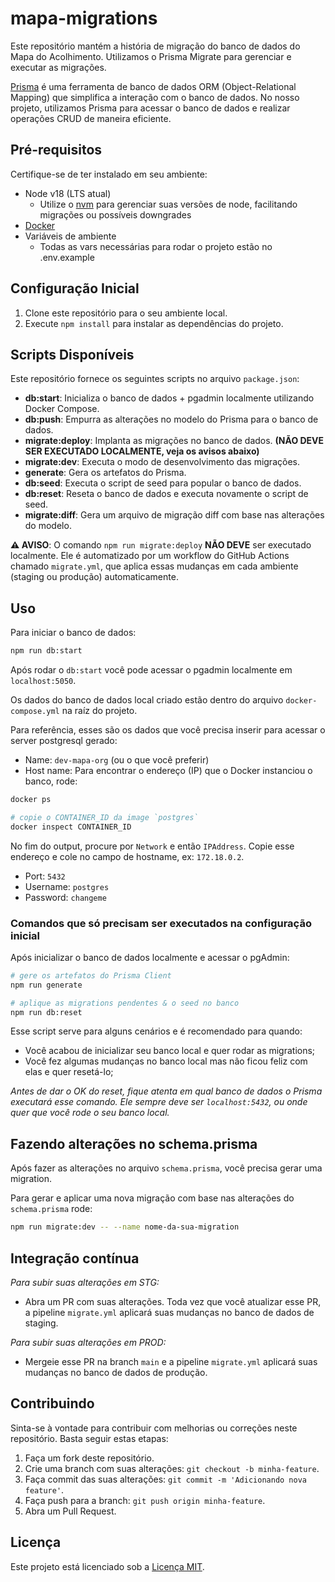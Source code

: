 # mapa-migrations

Este repositório mantém a história de migração do banco de dados do Mapa do Acolhimento. Utilizamos o Prisma Migrate para gerenciar e executar as migrações.

[Prisma](https://www.prisma.io/) é uma ferramenta de banco de dados ORM (Object-Relational Mapping) que simplifica a interação com o banco de dados. No nosso projeto, utilizamos Prisma para acessar o banco de dados e realizar operações CRUD de maneira eficiente.

## Pré-requisitos

Certifique-se de ter instalado em seu ambiente:

- Node v18 (LTS atual)
	- Utilize o [nvm](https://github.com/nvm-sh/nvm) para gerenciar suas versões de node, facilitando migrações ou possíveis downgrades
- [Docker](https://docs.docker.com/engine/install/)
- Variáveis de ambiente
	- Todas as vars necessárias para rodar o projeto estão no .env.example

## Configuração Inicial

1. Clone este repositório para o seu ambiente local.
2. Execute `npm install` para instalar as dependências do projeto.

## Scripts Disponíveis

Este repositório fornece os seguintes scripts no arquivo `package.json`:

- **db:start**: Inicializa o banco de dados + pgadmin localmente utilizando Docker Compose.
- **db:push**: Empurra as alterações no modelo do Prisma para o banco de dados.
- **migrate:deploy**: Implanta as migrações no banco de dados. **(NÃO DEVE SER EXECUTADO LOCALMENTE, veja os avisos abaixo)**
- **migrate:dev**: Executa o modo de desenvolvimento das migrações.
- **generate**: Gera os artefatos do Prisma.
- **db:seed**: Executa o script de seed para popular o banco de dados.
- **db:reset**: Reseta o banco de dados e executa novamente o script de seed.
- **migrate:diff**: Gera um arquivo de migração diff com base nas alterações do modelo.

**⚠️ AVISO**: O comando `npm run migrate:deploy` **NÃO DEVE** ser executado localmente. Ele é automatizado por um workflow do GitHub Actions chamado `migrate.yml`, que aplica essas mudanças em cada ambiente (staging ou produção) automaticamente.


## Uso

Para iniciar o banco de dados:

```bash
npm run db:start
```

Após rodar o `db:start` você pode acessar o pgadmin localmente em `localhost:5050`.

Os dados do banco de dados local criado estão dentro do arquivo `docker-compose.yml` na raíz do projeto.

Para referência, esses são os dados que você precisa inserir para acessar o server postgresql gerado:

- Name: `dev-mapa-org` (ou o que você preferir)
- Host name:
Para encontrar o endereço (IP) que o Docker instanciou o banco, rode:

```bash
docker ps

# copie o CONTAINER_ID da image `postgres`
docker inspect CONTAINER_ID
```

No fim do output, procure por `Network` e então `IPAddress`. Copie esse endereço e cole no campo de hostname, ex: `172.18.0.2`.

- Port: `5432`
- Username: `postgres`
- Password: `changeme`

### Comandos que só precisam ser executados na configuração inicial

Após inicializar o banco de dados localmente e acessar o pgAdmin:

```bash
# gere os artefatos do Prisma Client
npm run generate

# aplique as migrations pendentes & o seed no banco
npm run db:reset
```

Esse script serve para alguns cenários e é recomendado para quando:
- Você acabou de inicializar seu banco local e quer rodar as migrations;
- Você fez algumas mudanças no banco local mas não ficou feliz com elas e quer resetá-lo;

_Antes de dar o OK do reset, fique atenta em qual banco de dados o Prisma executará esse comando. Ele sempre deve ser `localhost:5432`, ou onde quer que você rode o seu banco local._

## Fazendo alterações no schema.prisma

Após fazer as alterações no arquivo `schema.prisma`, você precisa gerar uma migration.

Para gerar e aplicar uma nova migração com base nas alterações do `schema.prisma` rode:

```bash
npm run migrate:dev -- --name nome-da-sua-migration
```

## Integração contínua

_Para subir suas alterações em STG:_
- Abra um PR com suas alterações. Toda vez que você atualizar esse PR, a pipeline `migrate.yml` aplicará suas mudanças no banco de dados de staging.

_Para subir suas alterações em PROD:_
- Mergeie esse PR na branch `main` e a pipeline `migrate.yml` aplicará suas mudanças no banco de dados de produção.

## Contribuindo

Sinta-se à vontade para contribuir com melhorias ou correções neste repositório. Basta seguir estas etapas:

1. Faça um fork deste repositório.
2. Crie uma branch com suas alterações: `git checkout -b minha-feature`.
3. Faça commit das suas alterações: `git commit -m 'Adicionando nova feature'`.
4. Faça push para a branch: `git push origin minha-feature`.
5. Abra um Pull Request.

## Licença

Este projeto está licenciado sob a [Licença MIT](LICENSE).
